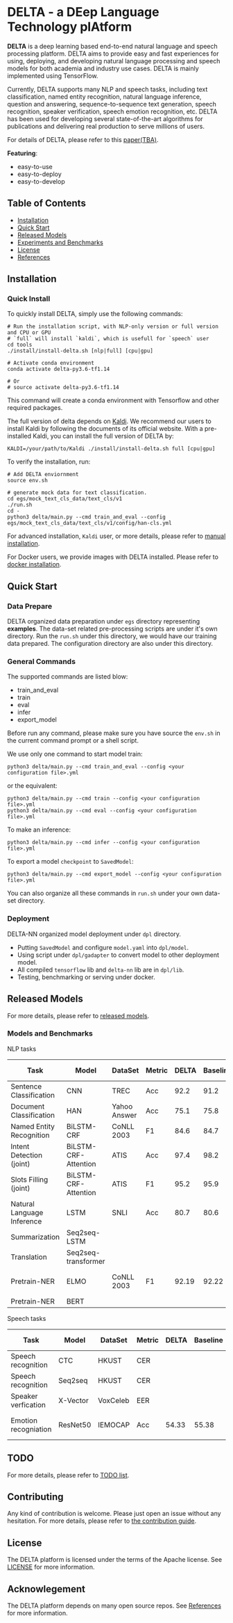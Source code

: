 # DELTA - a DEep Language Technology plAtform 

**DELTA** is a deep learning based end-to-end natural language and speech processing platform. DELTA aims to provide easy and fast experiences for using, deploying, and developing natural language processing and speech models for both academia and industry use cases. DELTA is mainly implemented using TensorFlow.

Currently, DELTA supports many NLP and speech tasks, including text classification, named entity recognition, natural language inference, question and answering, sequence-to-sequence text generation, speech recognition, speaker verification, speech emotion recognition, etc. DELTA has been used for developing several state-of-the-art algorithms for publications and delivering real production to serve millions of users.

For details of DELTA, please refer to this [paper(TBA)](https://arxiv.org/).

**Featuring**:
 - easy-to-use
 - easy-to-deploy
 - easy-to-develop

## Table of Contents

- [Installation](#installation)
- [Quick Start](#quick-start)
- [Released Models](#released-models)
- [Experiments and Benchmarks](#experiments-and-benchmarks)
- [License](#license)
- [References](#references)

## Installation

### Quick Install

To quickly install DELTA, simply use the following commands:

```shell
# Run the installation script, with NLP-only version or full version and CPU or GPU
# `full` will install `kaldi`, which is usefull for `speech` user
cd tools
./install/install-delta.sh [nlp|full] [cpu|gpu]

# Activate conda environment
conda activate delta-py3.6-tf1.14

# Or
# source activate delta-py3.6-tf1.14
```

This command will create a conda environment with Tensorflow and other required packages.

The full version of delta depends on [Kaldi](https://github.com/kaldi-asr/kaldi). We recommend our users to install Kaldi by following the documents of its official website. With a pre-installed Kaldi, you can install the full version of DELTA by:

```
KALDI=/your/path/to/Kaldi ./install/install-delta.sh full [cpu|gpu]
``` 

To verify the installation, run:

```shell
# Add DELTA enviornment
source env.sh

# generate mock data for text classification.
cd egs/mock_text_cls_data/text_cls/v1
./run.sh
cd -
python3 delta/main.py --cmd train_and_eval --config egs/mock_text_cls_data/text_cls/v1/config/han-cls.yml
```

For advanced installation, `Kaldi` user, or more details, please refer to [manual installation](docs/installation/manual_setup.md).

For Docker users, we provide images with DELTA installed. Please refer to [docker installation](docs/installation/using_docker.md).

## Quick Start

### Data Prepare

DELTA organized data preparation under `egs` directory representing **examples**.
The data-set related pre-processing scripts are under it's own directory.
Run the `run.sh` under this directory, we would have our training data prepared.
The configuration directory are also under this directory.  

### General Commands

The supported commands are listed blow:

- train_and_eval
- train
- eval
- infer
- export_model

Before run any command, please make sure you have source the `env.sh` in the current command prompt or a shell script.

We use only one command to start model train:

```shell
python3 delta/main.py --cmd train_and_eval --config <your configuration file>.yml
```

or the equivalent:

```shell
python3 delta/main.py --cmd train --config <your configuration file>.yml 
python3 delta/main.py --cmd eval --config <your configuration file>.yml 
```

To make an inference:

```shell
python3 delta/main.py --cmd infer --config <your configuration file>.yml 
```

To export a model `checkpoint` to `SavedModel`:

```shell
python3 delta/main.py --cmd export_model --config <your configuration file>.yml 
```

You can also organize all these commands in `run.sh` under your own data-set directory.

### Deployment

DELTA-NN organized model deployment under `dpl` directory.

* Putting `SavedModel` and configure `model.yaml` into `dpl/model`.
* Using script under `dpl/gadapter` to convert model to other deployment model.  
* All compiled `tensorflow` lib and `delta-nn` lib are in `dpl/lib`.
* Testing, benchmarking or serving under docker.

## Released Models

For more details, please refer to [released models](docs/released_models.md).

### Models and Benchmarks

NLP tasks

| Task | Model | DataSet | Metric | DELTA | Baseline | Baseline reference |
|---|---|---|---|---|---|---|
| Sentence Classification | CNN | TREC | Acc | 92.2 | 91.2 | Kim (2014) |
| Document Classification | HAN | Yahoo Answer | Acc | 75.1 | 75.8 | Yang et al. (2016) |
| Named Entity Recognition | BiLSTM-CRF | CoNLL 2003 | F1 | 84.6 | 84.7 | Huang et al. (2015) |
| Intent Detection (joint) | BiLSTM-CRF-Attention | ATIS | Acc | 97.4 | 98.2| Liu and Lane (2016) |
| Slots Filling (joint) | BiLSTM-CRF-Attention | ATIS  | F1 | 95.2 | 95.9 | Liu and Lane (2016) |
| Natural Language Inference | LSTM | SNLI | Acc | 80.7 | 80.6 | Bowman et al. (2016) | 
| Summarization | Seq2seq-LSTM |  |  |  |  |
| Translation | Seq2seq-transformer |  |  |  |  |
| Pretrain-NER | ELMO | CoNLL 2003 | F1 | 92.19 | 92.22 | Matthew et al. (2018) |
| Pretrain-NER | BERT |  |  |  |  |

Speech tasks

| Task | Model | DataSet | Metric | DELTA | Baseline | Baseline reference |
|---|---|---|---|---|---|---|
| Speech recognition | CTC | HKUST | CER |  |  | Mial et al. (2016) |
| Speech recognition | Seq2seq | HKUST | CER |  |  |  |
| Speaker verfication | X-Vector | VoxCeleb | EER |  |  |  |
| Emotion recogniation | ResNet50 | IEMOCAP | Acc | 54.33 | 55.38 | Neumann and Vu (2017) |


## TODO

For more details, please refer to [TODO list](docs/todo.md).

## Contributing

Any kind of contribution is welcome. Please just open an issue without any hesitation.
For more details, please refer to [the contribution guide](CONTRIBUTING.md).

## License

The DELTA platform is licensed under the terms of the Apache license.
See [LICENSE](LICENSE) for more information.

## Acknowlegement

The DELTA platform depends on many open source repos.
See [References](docs/references.rst) for more information.

